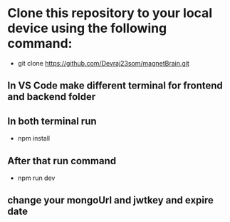 # Clone this repository to your local device using the following command:
* git clone https://github.com/Devraj23som/magnetBrain.git

## In VS Code make different terminal for frontend and backend folder
## In both terminal run 
* npm install
## After that run command
* npm run dev

## change your mongoUrl and jwtkey and expire date 
